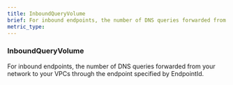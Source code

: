 ```yaml
---
title: InboundQueryVolume
brief: For inbound endpoints, the number of DNS queries forwarded from your network to your VPCs through the endpoint specified by EndpointId.
metric_type:
---
```

### InboundQueryVolume

For inbound endpoints, the number of DNS queries forwarded from your network to your VPCs through the endpoint specified by EndpointId.
